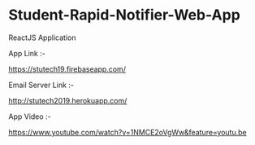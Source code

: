 # Student-Rapid-Notifier-Web-App
ReactJS Application

App Link :-

https://stutech19.firebaseapp.com/



Email Server Link :-

http://stutech2019.herokuapp.com/



App Video :-

https://www.youtube.com/watch?v=1NMCE2oVgWw&feature=youtu.be
